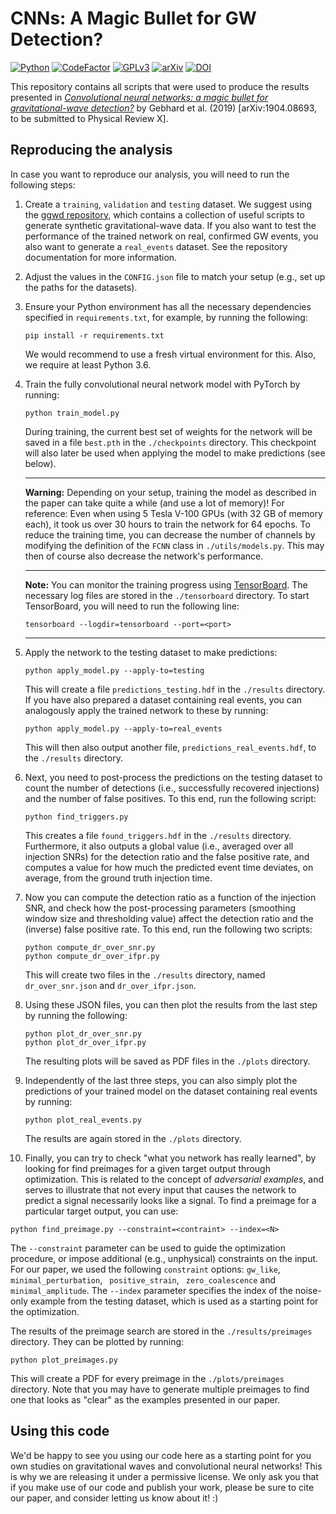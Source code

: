 # CNNs: A Magic Bullet for GW Detection?


[![Python](https://img.shields.io/badge/Python-3.6-yellow.svg)]()
[![CodeFactor](https://www.codefactor.io/repository/github/timothygebhard/magic-bullet/badge)](https://www.codefactor.io/repository/github/timothygebhard/magic-bullet)
[![GPLv3](https://img.shields.io/badge/License-GPLv3-blue.svg)](https://github.com/timothygebhard/magic-bullet/blob/master/LICENSE)
[![arXiv](https://img.shields.io/badge/arXiv-1904.08693-red.svg)](https://arxiv.org/abs/1904.08693)
[![DOI](https://zenodo.org/badge/180809281.svg)](https://zenodo.org/badge/latestdoi/180809281)

This repository contains all scripts that were used to produce the results presented in [*Convolutional neural networks: a magic bullet for gravitational-wave detection?*](https://arxiv.org/abs/1904.08693) by Gebhard et al. (2019) [arXiv:1904.08693, to be submitted to Physical Review X].



## Reproducing the analysis

In case you want to reproduce our analysis, you will need to run the following steps:

1. Create a `training`, `validation` and `testing` dataset. We suggest using the [ggwd repository](<https://github.com/timothygebhard/ggwd>), which contains a collection of useful scripts to generate synthetic gravitational-wave data. If you also want to test the performance of the trained network on real, confirmed GW events, you also want to generate a `real_events` dataset. See the repository documentation for more information.

2. Adjust the values in the `CONFIG.json` file to match your setup (e.g., set up the paths for the datasets).

3. Ensure your Python environment has all the necessary dependencies specified in `requirements.txt`, for example, by running the following:

   ```
   pip install -r requirements.txt
   ```

   We would recommend to use a fresh virtual environment for this. Also, we require at least Python 3.6.

4. Train the fully convolutional neural network model with PyTorch by running:

   ```
   python train_model.py
   ```

   During training, the current best set of weights for the network will be saved in a file `best.pth` in the `./checkpoints` directory. This checkpoint will also later be used when applying the model to make predictions (see below).

   ---

   **Warning:** Depending on your setup, training the model as described in the paper can take quite a while (and use a lot of memory)! For reference: Even when using 5 Tesla V-100 GPUs (with 32 GB of memory each), it took us over 30 hours to train the network for 64 epochs. 
   To reduce the training time, you can decrease the number of channels by modifying the definition of the `FCNN` class in `./utils/models.py`. This may then of course also decrease the network's performance.

   ---

   **Note:** You can monitor the training progress using [TensorBoard](https://www.tensorflow.org/guide/summaries_and_tensorboard). The necessary log files are stored in the `./tensorboard` directory. To start TensorBoard, you will need to run the following line:

   ```
   tensorboard --logdir=tensorboard --port=<port>
   ```

   ---

5. Apply the network to the testing dataset to make predictions:

   ```
   python apply_model.py --apply-to=testing
   ```

   This will create a file `predictions_testing.hdf` in the `./results` directory. If you have also prepared a dataset containing real events, you can analogously apply the trained network to these by running:

   ```
   python apply_model.py --apply-to=real_events
   ```

   This will then also output another file, `predictions_real_events.hdf`, to the `./results` directory.

6. Next, you need to post-process the predictions on the testing dataset to count the number of detections (i.e., successfully recovered injections) and the number of false positives. To this end, run the following script:

   ```
   python find_triggers.py
   ```

   This creates a file `found_triggers.hdf` in the `./results` directory. Furthermore, it also outputs a global value (i.e., averaged over all injection SNRs) for the detection ratio and the false positive rate, and computes a value for how much the predicted event time deviates, on average, from the ground truth injection time.

7. Now you can compute the detection ratio as a function of the injection SNR, and check how the post-processing parameters (smoothing window size and thresholding value) affect the detection ratio and the (inverse) false positive rate. To this end, run the following two scripts:

   ```
   python compute_dr_over_snr.py
   python compute_dr_over_ifpr.py
   ```

   This will create two files in the `./results` directory, named `dr_over_snr.json` and `dr_over_ifpr.json`.

8. Using these JSON files, you can then plot the results from the last step by running the following:

   ```
   python plot_dr_over_snr.py
   python plot_dr_over_ifpr.py
   ```

   The resulting plots will be saved as PDF files in the `./plots` directory.

9. Independently of the last three steps, you can also simply plot the predictions of your trained model on the dataset containing real events by running:

   ```
   python plot_real_events.py
   ```

   The results are again stored in the `./plots` directory.

10. Finally, you can try to check "what you network has really learned", by looking for find preimages for a given target output through optimization. This is related to the concept of *adversarial examples*, and serves to illustrate that not every input that causes the network to predict a signal necessarily looks like a signal. To find a preimage for a particular target output, you can use:

   ```
   python find_preimage.py --constraint=<contraint> --index=<N>
   ```

   The `--constraint` parameter can be used to guide the optimization procedure, or impose additional (e.g., unphysical) constraints on the input. For our paper, we used the following `constraint` options: `gw_like`, `minimal_perturbation`, ` positive_strain`, ` zero_coalescence` and `minimal_amplitude`. The `--index` parameter specifies the index of the noise-only example from the testing dataset, which is used as a starting point for the optimization.

   The results of the preimage search are stored in the `./results/preimages` directory. They can be plotted by running:

   ```
   python plot_preimages.py
   ```

   This will create a PDF for every preimage in the `./plots/preimages` directory. Note that you may have to generate multiple preimages to find one that looks as "clear" as the examples presented in our paper.

   

## Using this code

We'd be happy to see you using our code here as a starting point for you own studies on gravitational waves and convolutional neural networks! This is why we are releasing it under a permissive license. We only ask you that if you make use of our code and publish your work, please be sure to cite our paper, and consider letting us know about it! :)

